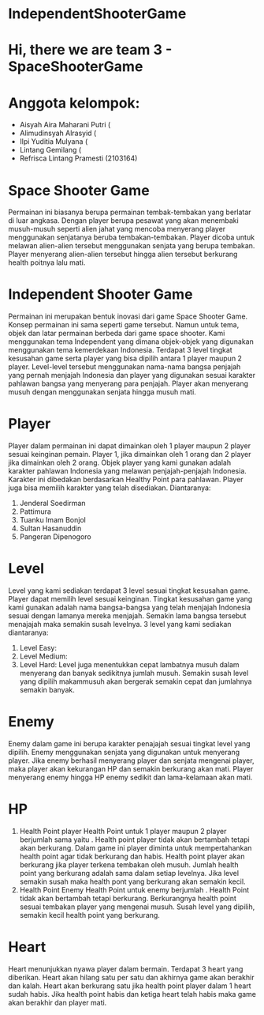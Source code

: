 # IndependentShooterGame

# Hi, there we are team 3 - SpaceShooterGame

# Anggota kelompok:

- Aisyah Aira Maharani Putri (
- Alimudinsyah Alrasyid (
- Ilpi Yuditia Mulyana (
- Lintang Gemilang (
- Refrisca Lintang Pramesti (2103164)

# Space Shooter Game
Permainan ini biasanya berupa permainan tembak-tembakan yang berlatar di luar angkasa. Dengan player berupa pesawat yang akan menembaki musuh-musuh seperti alien jahat yang mencoba menyerang player menggunakan senjatanya beruba tembakan-tembakan. Player dicoba untuk melawan alien-alien tersebut menggunakan senjata yang berupa tembakan. Player menyerang alien-alien tersebut hingga alien tersebut berkurang health poitnya lalu mati.

# Independent Shooter Game
Permainan ini merupakan bentuk inovasi dari game Space Shooter Game. Konsep permainan ini sama seperti game tersebut. Namun untuk tema, objek dan latar permainan berbeda dari game space shooter. Kami menggunakan tema Independent yang dimana objek-objek yang digunakan menggunakan tema kemerdekaan Indonesia. Terdapat 3 level tingkat kesusahan game serta player yang bisa dipilih antara 1 player maupun 2 player. Level-level tersebut menggunakan nama-nama bangsa penjajah yang pernah menjajah Indonesia dan player yang digunakan sesuai karakter pahlawan bangsa yang menyerang para penjajah. Player akan menyerang musuh dengan menggunakan senjata hingga musuh mati.

# Player
Player dalam permainan ini dapat dimainkan oleh 1 player maupun 2 player sesuai keinginan pemain. Player 1, jika dimainkan oleh 1 orang dan 2 player jika dimainkan oleh 2 orang. Objek player yang kami gunakan adalah karakter pahlawan Indonesia yang melawan penjajah-penjajah Indonesia. Karakter ini dibedakan berdasarkan Healthy Point para pahlawan. Player juga bisa memilih karakter yang telah disediakan. Diantaranya:
1. Jenderal Soedirman
2. Pattimura
3. Tuanku Imam Bonjol
4. Sultan Hasanuddin
5. Pangeran Dipenogoro

# Level
Level yang kami sediakan terdapat 3 level sesuai tingkat kesusahan game. Player dapat memilih level sesuai keinginan. Tingkat kesusahan game yang kami gunakan adalah nama bangsa-bangsa yang telah menjajah Indonesia sesuai dengan lamanya mereka menjajah. Semakin lama bangsa tersebut menajajah maka semakin susah levelnya. 3 level yang kami sediakan diantaranya:
1. Level Easy:
2. Level Medium:
3. Level Hard:
Level juga menentukkan cepat lambatnya musuh dalam menyerang dan banyak sedikitnya jumlah musuh. Semakin susah level yang dipilih makammusuh akan bergerak semakin cepat dan jumlahnya semakin banyak.

# Enemy
Enemy dalam game ini berupa karakter penajajah sesuai tingkat level yang dipilih. Enemy menggunakan senjata yang digunakan untuk menyerang player. Jika enemy berhasil menyerang player dan senjata mengenai player, maka player akan kekurangan HP dan semakin berkurang akan mati. Player menyerang enemy hingga HP enemy sedikit dan lama-kelamaan akan mati.

# HP
1. Health Point player
Health Point untuk 1 player maupun 2 player berjumlah sama yaitu    . Health point player tidak akan bertambah tetapi akan berkurang. Dalam game ini player diminta untuk mempertahankan health point agar tidak berkurang dan habis. Health point player akan berkurang jika player terkena tembakan oleh musuh. Jumlah health point yang berkurang adalah sama dalam setiap levelnya. Jika level semakin susah maka health pont yang berkurang akan semakin kecil.
2. Health Point Enemy
Health Point untuk enemy berjumlah    . Health Point tidak akan bertambah tetapi berkurang. Berkurangnya health point sesuai tembakan player yang mengenai musuh. Susah level yang dipilih, semakin kecil health point yang berkurang.

# Heart
Heart menunjukkan nyawa player dalam bermain. Terdapat 3 heart yang diberikan. Heart akan hilang satu per satu dan akhirnya game akan berakhir dan kalah. Heart akan berkurang satu jika health point player dalam 1 heart sudah habis. Jika health point habis dan ketiga heart telah habis maka game akan berakhir dan player mati.
